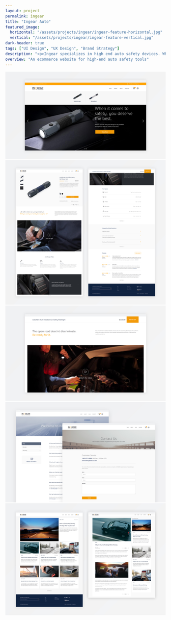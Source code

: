 ```yaml
---
layout: project
permalink: ingear
title: "Ingear Auto"
featured_image:
  horizontal: "/assets/projects/ingear/ingear-feature-horizontal.jpg"
  vertical: "/assets/projects/ingear/ingear-feature-vertical.jpg"
dark-header: true
tags: ["UI Design", "UX Design", "Brand Strategy"]
description: "<p>Ingear specializes in high end auto safety devices. While there are many other companies that produce similar tools, none match the level of precision, quality, and design that Ingear provides. After testing their product on Amazon, Ingear was ready to invest in a full ecommerce website that matched the quality of their products.</p>"
overview: "An ecommerce website for high-end auto safety tools"
---
```


<div class="grid grid--offset">
  <div class="grid__col-12">
    <img src="/assets/projects/ingear/ingear-1.jpg">
  </div>
</div>

<div class="grid grid--offset">
  <div class="grid__col-12">
    <img src="/assets/projects/ingear/ingear-2.jpg">
  </div>
</div>

<div class="grid grid--offset">
  <div class="grid__col-12">
    <img src="/assets/projects/ingear/ingear-3.jpg">
  </div>
</div>

<div class="grid grid--offset">
  <div class="grid__col-12">
    <img src="/assets/projects/ingear/ingear-4-fs.jpg">
  </div>
</div>

<div class="grid grid--offset">
  <div class="grid__col-12">
    <img src="/assets/projects/ingear/ingear-5.jpg">
  </div>
</div>